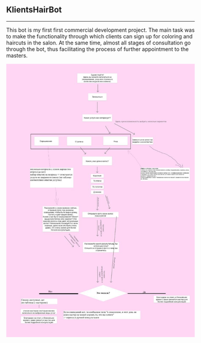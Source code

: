 ## KlientsHairBot
---
This bot is my first first commercial development project.
The main task was to make the functionality through which clients can sign up for coloring and haircuts in the salon. At the same time, almost all stages of consultation go through the bot, thus facilitating the process of further appointment to the masters.

![Alt text](Resources/1.jpg?raw=true "Title")